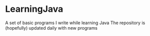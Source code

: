 # LearningJava
A set of basic programs I write while learning Java
The repository is (hopefully) updated daily with new programs

